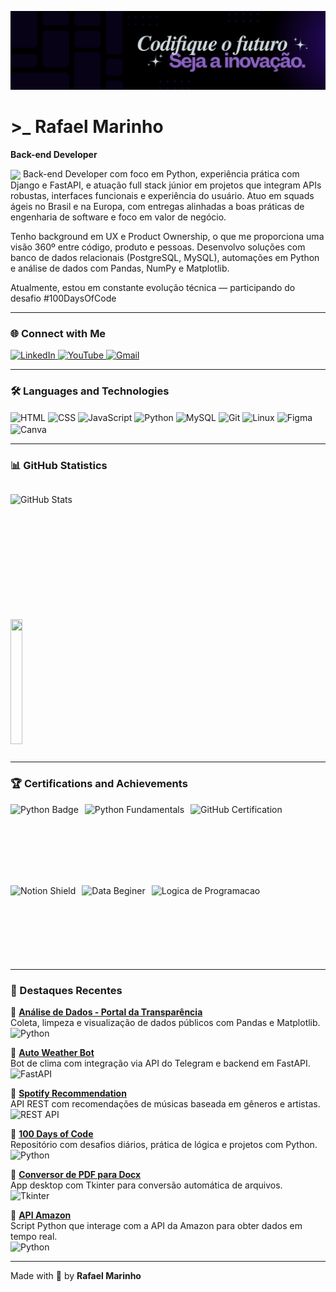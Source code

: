 ![banner)](/banner.png)<br>

# >_ Rafael Marinho
**Back-end Developer** 

<img src="https://readme-typing-svg.demolab.com?font=Fira+Code&weight=200&pause=1000&color=C799FF&width=300&lines=Welcome+to+my+Github!+" align="center">
Back-end Developer com foco em Python, experiência prática com Django e FastAPI, e atuação full stack júnior em projetos que integram APIs robustas, interfaces funcionais e experiência do usuário. Atuo em squads ágeis no Brasil e na Europa, com entregas alinhadas a boas práticas de engenharia de software e foco em valor de negócio.

Tenho background em UX e Product Ownership, o que me proporciona uma visão 360º entre código, produto e pessoas. Desenvolvo soluções com banco de dados relacionais (PostgreSQL, MySQL), automações em Python e análise de dados com Pandas, NumPy e Matplotlib.

Atualmente, estou em constante evolução técnica — participando do desafio #100DaysOfCode  

---

### 🌐 Connect with Me  

<div> 
  <a href="https://www.linkedin.com/in/fhaelmarinho" target="_blank">
    <img src="https://img.shields.io/badge/-LinkedIn-%232E87FB?style=for-the-badge&logo=linkedin&logoColor=white" alt="LinkedIn">
     </a> 
  <a href="https://www.youtube.com/@codewithfhael" target="_blank">
    <img src="https://img.shields.io/badge/YouTube-FF0000?style=for-the-badge&logo=youtube&logoColor=white" alt="YouTube">
  </a>
  <a href="mailto:fhaelmarinho@gmail.com">
    <img src="https://img.shields.io/badge/-Gmail-%23D14836?style=for-the-badge&logo=gmail&logoColor=white" alt="Gmail">
  </a>
  
</div>  

---

### 🛠️ Languages and Technologies  

<div style="display: inline_block">
   <img align="center" alt="HTML" src="https://img.shields.io/badge/HTML5-8e00cd?style=for-the-badge&logo=html5&logoColor=white">
  <img align="center" alt="CSS"  src="https://img.shields.io/badge/CSS3-8e00cd?style=for-the-badge&logo=css3&logoColor=white">
  <img align="center" alt="JavaScript" src="https://img.shields.io/badge/JavaScript-8e00cd?style=for-the-badge&logo=javascript&logoColor=white">
  <img align="center" alt="Python" src="https://img.shields.io/badge/Python-8e00cd?style=for-the-badge&logo=python&logoColor=white">
  <img align="center" alt="MySQL"  src="https://img.shields.io/badge/MySQL-8e00cd?style=for-the-badge&logo=mysql&logoColor=white">
  <img align="center" alt="Git"  src="https://img.shields.io/badge/GIT-8e00cd?style=for-the-badge&logo=git&logoColor=white"> 
  <img align="center" alt="Linux" src="https://img.shields.io/badge/Linux-8e00cd?style=for-the-badge&logo=linux&logoColor=white""> 
  <img align="center" alt="Figma" src="https://img.shields.io/badge/Figma-8e00cd?style=for-the-badge&logo=figma&logoColor=white">
  <img align="center" alt="Canva" src="https://img.shields.io/badge/Canva-8e00cd.svg?&style=for-the-badge&logo=Canva&logoColor=white">
</div>  

---

### 📊 GitHub Statistics  

<div style="display: flex; align-items: center; gap: 20px;">

  <img 
    align="left" 
    alt="GitHub Stats" 
    height="200" 
    src="https://github-readme-stats.vercel.app/api?username=fhaelmarinho&show_icons=true&theme=midnight-purple&include_all_commits=false"
    />
   <img src="https://github-readme-stats.vercel.app/api/top-langs/?username=fhaelmarinho&theme=midnight-purple&hide_border=false&include_all_commits=false&count_private=false&layout=compact" width="40%" height="200" align="center"> <br>  
  
</div>  

---

### 🏆 Certifications and Achievements  

<div style="display: flex; gap: 10px; flex-wrap: wrap;">
  <img alt="Python Badge" height="120" src="https://assets.dio.me/wqFNFD1_7AKN1MpbZvurY1cUcpUXQ2ELMfW5Bi9R8VM/f:webp/h:120/q:80/L3RyYWNrcy9lN2MzZjVkNy0yMTEwLTQ3N2YtYmYxMS0wNjg3MjQzMjZjYzEucG5n" />
  <img alt="Python Fundamentals" height="120" src="https://assets.dio.me/QGBMU101QN38cA6c6M9ukxMZvjWMsUrEyHXYR7AAf2s/f:webp/h:120/q:80/L3RyYWNrcy9hNzM2ZWY0Mi0wZDJmLTQwNzktYWRiNC0yNWM1NWM4NWJhMmIucG5n" />
  <img alt="GitHub Certification" height="120" src="https://assets.dio.me/N3ET28fsUKPyJZb6mh6vdqhVziWjbk3xPNlE_velBWs/f:webp/h:120/q:80/L3RyYWNrcy85NzIyOTdkYy00MzU3LTRhZjQtYWJlYS04OWEzODg1M2E5NDkucG5n" />
  <img alt="Notion Shield" height="120" src="https://hermes.dio.me/courses/badge/04e7459a-d32e-4839-b13b-e35a590242a4.png" />
  <img alt="Data Beginer" height="120" src="https://bip.brightspace.com/31b3293b-2f2a-4c20-ae81-70694e5d5ddc/d2l/awards/v2/openbadges/394/badge/image?shareType=4" />
  <img alt="Logica de Programacao" height="120" src="https://assets.dio.me/0JQqr8ZwT-UxlnECL_OiT33rG3DrDD_Lc1BCMsn_iso/f:webp/h:120/q:80/L3RyYWNrcy8zZjAzZTNmNS03Nzk1LTQ1NzktYTI1YS0wZTk1ODdlMGRmNzcucG5n" />
</div>  

---

### 📌 Destaques Recentes

🔹 **[Análise de Dados - Portal da Transparência](https://github.com/fhaelmarinho/analise_de_dados-portal_da_transparencia)**  
Coleta, limpeza e visualização de dados públicos com Pandas e Matplotlib.  
![Python](https://img.shields.io/badge/-Python-3776AB?style=flat&logo=python&logoColor=white)

🔹 **[Auto Weather Bot](https://github.com/fhaelmarinho/auto_weather)**  
Bot de clima com integração via API do Telegram e backend em FastAPI.  
![FastAPI](https://img.shields.io/badge/-FastAPI-009688?style=flat&logo=fastapi&logoColor=white)

🔹 **[Spotify Recommendation](https://github.com/fhaelmarinho/spotify_recommendations)**  
API REST com recomendações de músicas baseada em gêneros e artistas.  
![REST API](https://img.shields.io/badge/-REST%20API-4CAF50?style=flat&logo=swagger&logoColor=white)

🔹 **[100 Days of Code](https://github.com/fhaelmarinho/100DaysOfCode)**  
Repositório com desafios diários, prática de lógica e projetos com Python.  
![Python](https://img.shields.io/badge/-Python-3776AB?style=flat&logo=python&logoColor=white)

🔹 **[Conversor de PDF para Docx](https://github.com/fhaelmarinho/PDFtoDOCX)**  
App desktop com Tkinter para conversão automática de arquivos.  
![Tkinter](https://img.shields.io/badge/-Tkinter-FF9800?style=flat&logo=python&logoColor=white)

🔹 **[API Amazon](https://github.com/fhaelmarinho/Amazon-API/blob/main/main.py)**  
Script Python que interage com a API da Amazon para obter dados em tempo real.  
![Python](https://img.shields.io/badge/-Python-3776AB?style=flat&logo=python&logoColor=white)

---

Made with 💜 by **Rafael Marinho**  
